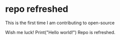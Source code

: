# repo refreshed
This is the first time I am contributing to open-source

Wish me luck!
Print("Hello world!")
Repo is refreshed.